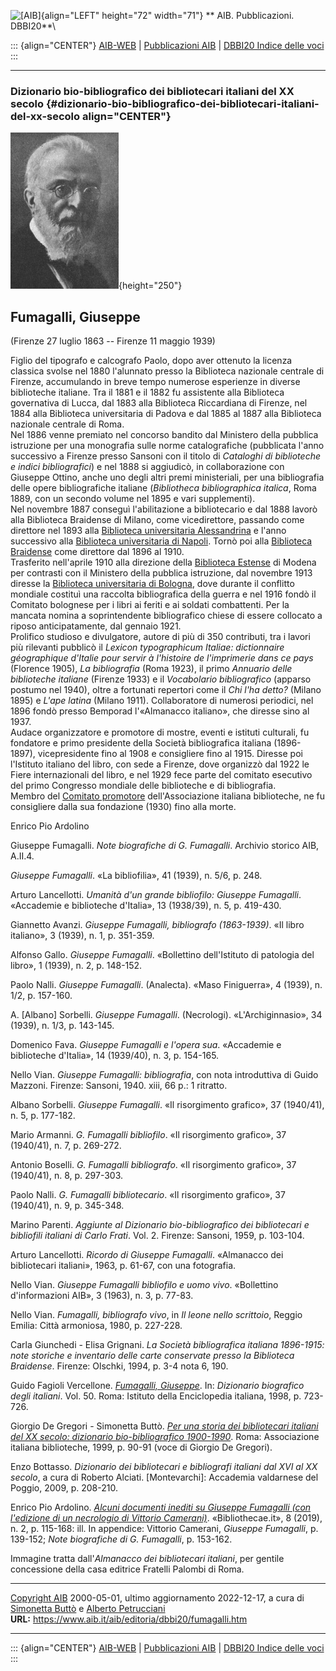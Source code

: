 ![\[AIB\]](/aib/wi/aibv72.gif){align="LEFT" height="72" width="71"}
** AIB. Pubblicazioni. DBBI20**\

::: {align="CENTER"}
[AIB-WEB](/) \| [Pubblicazioni AIB](/pubblicazioni/) \| [DBBI20 Indice
delle voci](dbbi20.htm)
:::

------------------------------------------------------------------------

### Dizionario bio-bibliografico dei bibliotecari italiani del XX secolo {#dizionario-bio-bibliografico-dei-bibliotecari-italiani-del-xx-secolo align="CENTER"}

![\[Ritratto\]](fumagalli.jpg){height="250"}

## Fumagalli, Giuseppe

(Firenze 27 luglio 1863 -- Firenze 11 maggio 1939)

Figlio del tipografo e calcografo Paolo, dopo aver ottenuto la licenza
classica svolse nel 1880 l\'alunnato presso la Biblioteca nazionale
centrale di Firenze, accumulando in breve tempo numerose esperienze in
diverse biblioteche italiane. Tra il 1881 e il 1882 fu assistente alla
Biblioteca governativa di Lucca, dal 1883 alla Biblioteca Riccardiana di
Firenze, nel 1884 alla Biblioteca universitaria di Padova e dal 1885 al
1887 alla Biblioteca nazionale centrale di Roma.\
Nel 1886 venne premiato nel concorso bandito dal Ministero della
pubblica istruzione per una monografia sulle norme catalografiche
(pubblicata l\'anno successivo a Firenze presso Sansoni con il titolo di
*Cataloghi di biblioteche e indici bibliografici*) e nel 1888 si
aggiudicò, in collaborazione con Giuseppe Ottino, anche uno degli altri
premi ministeriali, per una bibliografia delle opere bibliografiche
italiane (*Bibliotheca bibliographica italica*, Roma 1889, con un
secondo volume nel 1895 e vari supplementi).\
Nel novembre 1887 conseguì l\'abilitazione a bibliotecario e dal 1888
lavorò alla Biblioteca Braidense di Milano, come vicedirettore, passando
come direttore nel 1893 alla [Biblioteca universitaria
Alessandrina](/aib/stor/teche/rm-uni.htm) e l\'anno successivo alla
[Biblioteca universitaria di Napoli](/aib/stor/teche/na-uni.htm). Tornò
poi alla [Biblioteca Braidense](/aib/stor/teche/rm-uni.htm) come
direttore dal 1896 al 1910.\
Trasferito nell\'aprile 1910 alla direzione della [Biblioteca
Estense](/aib/stor/teche/mo-est.htm) di Modena per contrasti con il
Ministero della pubblica istruzione, dal novembre 1913 diresse la
[Biblioteca universitaria di Bologna](/aib/stor/teche/bo-uni.htm), dove
durante il conflitto mondiale costituì una raccolta bibliografica della
guerra e nel 1916 fondò il Comitato bolognese per i libri ai feriti e ai
soldati combattenti. Per la mancata nomina a soprintendente
bibliografico chiese di essere collocato a riposo anticipatamente, dal
gennaio 1921.\
Prolifico studioso e divulgatore, autore di più di 350 contributi, tra i
lavori più rilevanti pubblicò il *Lexicon typographicum Italiae:
dictionnaire géographique d\'Italie pour servir à l\'histoire de
l\'imprimerie dans ce pays* (Florence 1905), *La bibliografia* (Roma
1923), il primo *Annuario delle biblioteche italiane* (Firenze 1933) e
il *Vocabolario bibliografico* (apparso postumo nel 1940), oltre a
fortunati repertori come il *Chi l\'ha detto?* (Milano 1895) e *L\'ape
latina* (Milano 1911). Collaboratore di numerosi periodici, nel 1896
fondò presso Bemporad l\'«Almanacco italiano», che diresse sino al
1937.\
Audace organizzatore e promotore di mostre, eventi e istituti culturali,
fu fondatore e primo presidente della Società bibliografica italiana
(1896-1897), vicepresidente fino al 1908 e consigliere fino al 1915.
Diresse poi l\'Istituto italiano del libro, con sede a Firenze, dove
organizzò dal 1922 le Fiere internazionali del libro, e nel 1929 fece
parte del comitato esecutivo del primo Congresso mondiale delle
biblioteche e di bibliografia.\
Membro del [Comitato promotore](/aib/stor/cariche30.htm)
dell\'Associazione italiana biblioteche, ne fu consigliere dalla sua
fondazione (1930) fino alla morte.

Enrico Pio Ardolino

Giuseppe Fumagalli. *Note biografiche di G. Fumagalli*. Archivio storico
AIB, A.II.4.

*Giuseppe Fumagalli*. «La bibliofilia», 41 (1939), n. 5/6, p. 248.

Arturo Lancellotti. *Umanità d\'un grande bibliofilo: Giuseppe
Fumagalli*. «Accademie e biblioteche d\'Italia», 13 (1938/39), n. 5, p.
419-430.

Giannetto Avanzi. *Giuseppe Fumagalli, bibliografo (1863-1939)*. «Il
libro italiano», 3 (1939), n. 1, p. 351-359.

Alfonso Gallo. *Giuseppe Fumagalli*. «Bollettino dell\'Istituto di
patologia del libro», 1 (1939), n. 2, p. 148-152.

Paolo Nalli. *Giuseppe Fumagalli*. (Analecta). «Maso Finiguerra», 4
(1939), n. 1/2, p. 157-160.

A. \[Albano\] Sorbelli. *Giuseppe Fumagalli*. (Necrologi).
«L\'Archiginnasio», 34 (1939), n. 1/3, p. 143-145.

Domenico Fava. *Giuseppe Fumagalli e l\'opera sua*. «Accademie e
biblioteche d\'Italia», 14 (1939/40), n. 3, p. 154-165.

Nello Vian. *Giuseppe Fumagalli: bibliografia*, con nota introduttiva di
Guido Mazzoni. Firenze: Sansoni, 1940. xiii, 66 p.: 1 ritratto.

Albano Sorbelli. *Giuseppe Fumagalli*. «Il risorgimento grafico», 37
(1940/41), n. 5, p. 177-182.

Mario Armanni. *G. Fumagalli bibliofilo*. «Il risorgimento grafico», 37
(1940/41), n. 7, p. 269-272.

Antonio Boselli. *G. Fumagalli bibliografo*. «Il risorgimento grafico»,
37 (1940/41), n. 8, p. 297-303.

Paolo Nalli. *G. Fumagalli bibliotecario*. «Il risorgimento grafico», 37
(1940/41), n. 9, p. 345-348.

Marino Parenti. *Aggiunte al Dizionario bio-bibliografico dei
bibliotecari e bibliofili italiani di Carlo Frati*. Vol. 2. Firenze:
Sansoni, 1959, p. 103-104.

Arturo Lancellotti. *Ricordo di Giuseppe Fumagalli*. «Almanacco dei
bibliotecari italiani», 1963, p. 61-67, con una fotografia.

Nello Vian. *Giuseppe Fumagalli bibliofilo e uomo vivo*. «Bollettino
d\'informazioni AIB», 3 (1963), n. 3, p. 77-83.

Nello Vian. *Fumagalli, bibliografo vivo*, in *Il leone nello
scrittoio*, Reggio Emilia: Città armoniosa, 1980, p. 227-228.

Carla Giunchedi - Elisa Grignani. *La Società bibliografica italiana
1896-1915: note storiche e inventario delle carte conservate presso la
Biblioteca Braidense*. Firenze: Olschki, 1994, p. 3-4 nota 6, 190.

Guido Fagioli Vercellone. *[Fumagalli,
Giuseppe](http://www.treccani.it/enciclopedia/giuseppe-fumagalli_%28Dizionario-Biografico%29/)*.
In: *Dizionario biografico degli italiani*. Vol. 50. Roma: Istituto
della Enciclopedia italiana, 1998, p. 723-726.

Giorgio De Gregori - Simonetta Buttò. [*Per una storia dei bibliotecari
italiani del XX secolo: dizionario bio-bibliografico
1900-1990*](/aib/editoria/pub065.htm). Roma: Associazione italiana
biblioteche, 1999, p. 90-91 (voce di Giorgio De Gregori).

Enzo Bottasso. *Dizionario dei bibliotecari e bibliografi italiani dal
XVI al XX secolo*, a cura di Roberto Alciati. \[Montevarchi\]: Accademia
valdarnese del Poggio, 2009, p. 208-210.

Enrico Pio Ardolino. *[Alcuni documenti inediti su Giuseppe Fumagalli
(con l\'edizione di un necrologio di Vittorio
Camerani)](https://bibliothecae.unibo.it/article/view/10359/10384)*.
«Bibliothecae.it», 8 (2019), n. 2, p. 115-168: ill. In appendice:
Vittorio Camerani, *Giuseppe Fumagalli*, p. 139-152; *Note biografiche
di G. Fumagalli*, p. 153-162.

Immagine tratta dall\'*Almanacco dei bibliotecari italiani*, per gentile
concessione della casa editrice Fratelli Palombi di Roma.

------------------------------------------------------------------------

[Copyright AIB](/su-questo-sito/dichiarazione-di-copyright-aib-web/)
2000-05-01, ultimo aggiornamento 2022-12-17, a cura di [Simonetta
Buttò](/aib/redazione3.htm) e [Alberto
Petrucciani](/su-questo-sito/redazione-aib-web/)\
**URL:** https://www.aib.it/aib/editoria/dbbi20/fumagalli.htm

------------------------------------------------------------------------

::: {align="CENTER"}
[AIB-WEB](/) \| [Pubblicazioni AIB](/pubblicazioni/) \| [DBBI20 Indice
delle voci](dbbi20.htm)
:::
